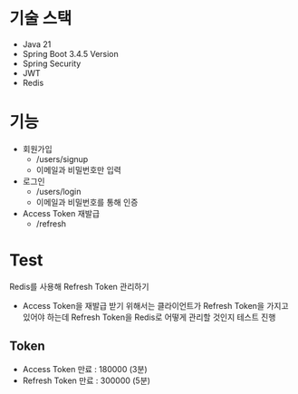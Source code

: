 # 기술 스택
- Java 21
- Spring Boot 3.4.5 Version
- Spring Security
- JWT
- Redis

# 기능
- 회원가입
  - /users/signup
  - 이메일과 비밀번호만 입력
- 로그인
  - /users/login
  - 이메일과 비밀번호를 통해 인증
- Access Token 재발급
  - /refresh

# Test
Redis를 사용해 Refresh Token 관리하기
- Access Token을 재발급 받기 위해서는 클라이언트가 Refresh Token을 가지고 있어야 하는데 Refresh Token을 Redis로 어떻게 관리할 것인지 테스트 진행

## Token
- Access Token 만료 : 180000 (3분)
- Refresh Token 만료 : 300000 (5분)